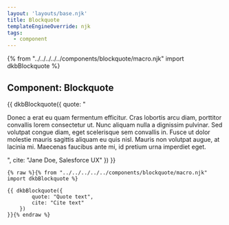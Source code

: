 ```yaml
---
layout: 'layouts/base.njk'
title: Blockquote
templateEngineOverride: njk
tags:
  - component
---
```

{% from "../../../../../components/blockquote/macro.njk" import dkbBlockquote %}

<h2 class="text-lg mb-3">
	Component: Blockquote
</h2>

{{ dkbBlockquote({
		quote: "<p>Donec a erat eu quam fermentum efficitur. Cras lobortis arcu diam, porttitor convallis lorem consectetur ut. Nunc aliquam nulla a dignissim pulvinar. Sed volutpat congue diam, eget scelerisque sem convallis in. Fusce ut dolor molestie mauris sagittis aliquam eu quis nisl. Mauris non volutpat augue, at lacinia mi. Maecenas faucibus ante mi, id pretium urna imperdiet eget.</p>",
		cite: "Jane Doe, Salesforce UX"
	})
}}


<pre class="bg-gray-900 rounded text-white p-10 mt-20">
<code>{% raw %}{% from "../../../../../components/blockquote/macro.njk" import dkbBlockquote %}

{{ dkbBlockquote({
		quote: "Quote text",
		cite: "Cite text"
	})
}}{% endraw %}
</code></pre>